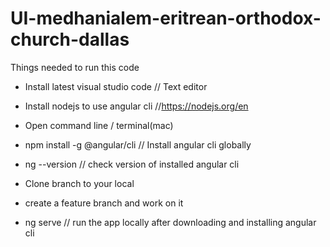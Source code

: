# UI-medhanialem-eritrean-orthodox-church-dallas

Things needed to run this code

- Install latest visual studio code // Text editor
- Install nodejs to use angular cli //https://nodejs.org/en
- Open command line / terminal(mac)
- npm install -g @angular/cli // Install angular cli globally
- ng --version // check version of installed angular cli

- Clone branch to your local
- create a feature branch and work on it
- ng serve // run the app locally after downloading and installing angular cli

